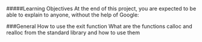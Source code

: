 #####Learning Objectives
At the end of this project, you are expected to be able to explain to anyone, without the help of Google:

###General
How to use the exit function
What are the functions calloc and realloc from the standard library and how to use them
